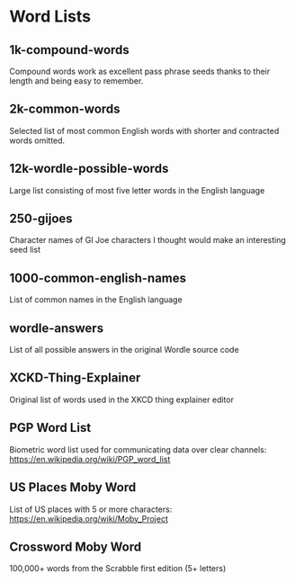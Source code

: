 # Word Lists
## 1k-compound-words
Compound words work as excellent pass phrase seeds thanks to their length and being easy to remember.

## 2k-common-words
Selected list of most common English words with shorter and contracted words omitted.

## 12k-wordle-possible-words
Large list consisting of most five letter words in the English language

## 250-gijoes
Character names of GI Joe characters I thought would make an interesting seed list

## 1000-common-english-names
List of common names in the English language

## wordle-answers
List of all possible answers in the original Wordle source code

## XCKD-Thing-Explainer
Original list of words used in the XKCD thing explainer editor

## PGP Word List
Biometric word list used for communicating data over clear channels: https://en.wikipedia.org/wiki/PGP_word_list

## US Places Moby Word
List of US places with 5 or more characters: https://en.wikipedia.org/wiki/Moby_Project

## Crossword Moby Word
100,000+ words from the Scrabble first edition (5+ letters)